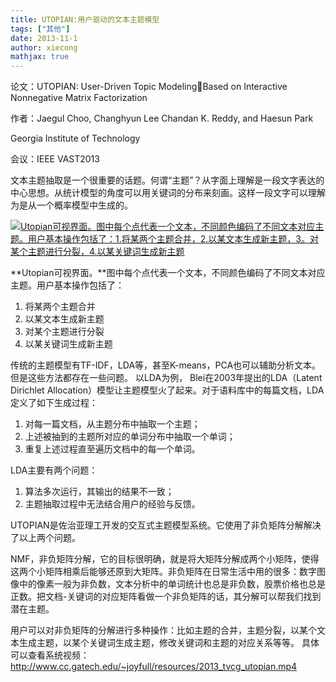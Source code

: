 ```yaml
---
title: UTOPIAN:用户驱动的文本主题模型
tags: ["其他"]
date: 2013-11-1
author: xiecong
mathjax: true
---
```


论文：UTOPIAN: User-Driven Topic ModelingBased on Interactive Nonnegative Matrix Factorization

作者：Jaegul Choo, Changhyun Lee Chandan K. Reddy, and Haesun Park

Georgia Institute of Technology

会议：IEEE VAST2013

文本主题抽取是一个很重要的话题。何谓“主题”？从字面上理解是一段文字表达的中心思想。从统计模型的角度可以用关键词的分布来刻画。这样一段文字可以理解为是从一个概率模型中生成的。

[![Utopian可视界面。图中每个点代表一个文本，不同颜色编码了不同文本对应主题。用户基本操作包括了：1.将某两个主题合并，2.以某文本生成新主题，3。对某个主题进行分裂，4.以某关键词生成新主题](http://www.cad.zju.edu.cn/home/vagblog/wp-content/uploads/2013/11/%E5%9B%BE%E7%89%871.png)](http://www.cad.zju.edu.cn/home/vagblog/wp-content/uploads/2013/11/图片1.png)

**Utopian可视界面。**图中每个点代表一个文本，不同颜色编码了不同文本对应主题。用户基本操作包括了：

1. 将某两个主题合并
2. 以某文本生成新主题
3. 对某个主题进行分裂
4. 以某关键词生成新主题

传统的主题模型有TF-IDF，LDA等，甚至K-means，PCA也可以辅助分析文本。但是这些方法都存在一些问题。
以LDA为例， Blei在2003年提出的LDA（Latent Dirichlet Allocation）模型让主题模型火了起来。对于语料库中的每篇文档，LDA定义了如下生成过程：

1. 对每一篇文档，从主题分布中抽取一个主题；
2. 上述被抽到的主题所对应的单词分布中抽取一个单词；
3. 重复上述过程直至遍历文档中的每一个单词。

LDA主要有两个问题：

1. 算法多次运行，其输出的结果不一致；
2. 主题抽取过程中无法结合用户的经验与反馈。

UTOPIAN是佐治亚理工开发的交互式主题模型系统。它使用了非负矩阵分解解决了以上两个问题。

NMF，非负矩阵分解，它的目标很明确，就是将大矩阵分解成两个小矩阵，使得这两个小矩阵相乘后能够还原到大矩阵。非负矩阵在日常生活中用的很多：数字图像中的像素一般为非负数，文本分析中的单词统计也总是非负数，股票价格也总是正数。把文档-关键词的对应矩阵看做一个非负矩阵的话，其分解可以帮我们找到潜在主题。

用户可以对非负矩阵的分解进行多种操作：比如主题的合并，主题分裂，以某个文本生成主题，以某个关键词生成主题，修改关键词和主题的对应关系等等。
具体可以查看系统视频：http://www.cc.gatech.edu/~joyfull/resources/2013_tvcg_utopian.mp4